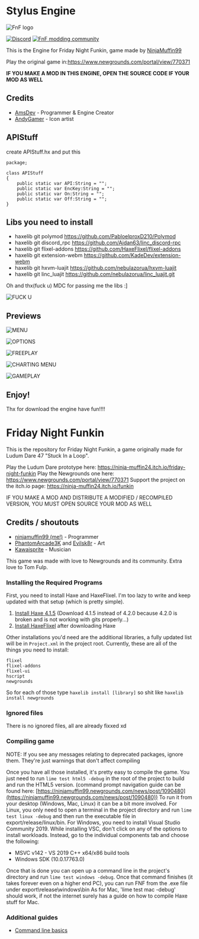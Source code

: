 # Stylus Engine

![FnF logo](art/thumbnailNewer.png)

[![Discord](https://img.shields.io/discord/808039740464300104?label=discord)](https://discord.gg/tdAy72Bu)
[![FnF modding community](https://img.shields.io/discord/808039740464300104?label=discord)](https://discord.gg/Aw4dzGRC)

This is the Engine for Friday Night Funkin, game made by  [NinjaMuffin99](https://twitter.com/ninja_muffin99) 

Play the original game in:https://www.newgrounds.com/portal/view/770371

**IF YOU MAKE A MOD IN THIS ENGINE, OPEN THE SOURCE CODE IF YOUR MOD AS WELL**

## Credits
- [AmsDev](https://twitter.com/AmsDev2) - Programmer & Engine Creator
- [AndyGamer](https://twitter.com/AndyGamer1116YT) - Icon artist

## APIStuff

create APIStuff.hx
and put this

`````
package;

class APIStuff
{
	public static var API:String = "";
	public static var EncKey:String = "";
	public static var On:String = "";
	public static var Off:String = "";
}
`````

## Libs you need to install

- haxelib git polymod https://github.com/PabloelproxD210/Polymod
- haxelib git discord_rpc https://github.com/Aidan63/linc_discord-rpc
- haxelib git flixel-addons https://github.com/HaxeFlixel/flixel-addons
- haxelib git extension-webm https://github.com/KadeDev/extension-webm
- haxelib git hxvm-luajit https://github.com/nebulazorua/hxvm-luajit
- haxelib git linc_luajit https://github.com/nebulazorua/linc_luajit.git

Oh and thx(fuck u) MDC for passing me the libs :]

![FUCK U](art/readme/fckUmdc.PNG)

## Previews

![MENU](art/readme/Menu.PNG)

![OPTIONS](art/readme/Options.PNG)

![FREEPLAY](art/readme/Freeplay.PNG)

![CHARTING MENU](art/readme/ChartingMenu.PNG)

![GAMEPLAY](art/readme/Gameplay.PNG)

## Enjoy!

Thx for download the engine have fun!!!!

# Friday Night Funkin

This is the repository for Friday Night Funkin, a game originally made for Ludum Dare 47 "Stuck In a Loop".

Play the Ludum Dare prototype here: https://ninja-muffin24.itch.io/friday-night-funkin
Play the Newgrounds one here: https://www.newgrounds.com/portal/view/770371
Support the project on the itch.io page: https://ninja-muffin24.itch.io/funkin

IF YOU MAKE A MOD AND DISTRIBUTE A MODIFIED / RECOMPILED VERSION, YOU MUST OPEN SOURCE YOUR MOD AS WELL

## Credits / shoutouts

- [ninjamuffin99 (me!)](https://twitter.com/ninja_muffin99) - Programmer
- [PhantomArcade3K](https://twitter.com/phantomarcade3k) and [Evilsk8r](https://twitter.com/evilsk8r) - Art
- [Kawaisprite](https://twitter.com/kawaisprite) - Musician

This game was made with love to Newgrounds and its community. Extra love to Tom Fulp.

### Installing the Required Programs

First, you need to install Haxe and HaxeFlixel. I'm too lazy to write and keep updated with that setup (which is pretty simple). 
1. [Install Haxe 4.1.5](https://haxe.org/download/version/4.1.5/) (Download 4.1.5 instead of 4.2.0 because 4.2.0 is broken and is not working with gits properly...)
2. [Install HaxeFlixel](https://haxeflixel.com/documentation/install-haxeflixel/) after downloading Haxe

Other installations you'd need are the additional libraries, a fully updated list will be in `Project.xml` in the project root. Currently, these are all of the things you need to install:
```
flixel
flixel-addons
flixel-ui
hscript
newgrounds
```
So for each of those type `haxelib install [library]` so shit like `haxelib install newgrounds`

### Ignored files

There is no ignored files, all are already fixxed xd

### Compiling game
NOTE: If you see any messages relating to deprecated packages, ignore them. They're just warnings that don't affect compiling

Once you have all those installed, it's pretty easy to compile the game. You just need to run `lime test html5 -debug` in the root of the project to build and run the HTML5 version. (command prompt navigation guide can be found here: [https://ninjamuffin99.newgrounds.com/news/post/1090480](https://ninjamuffin99.newgrounds.com/news/post/1090480))
To run it from your desktop (Windows, Mac, Linux) it can be a bit more involved. For Linux, you only need to open a terminal in the project directory and run `lime test linux -debug` and then run the executable file in export/release/linux/bin. For Windows, you need to install Visual Studio Community 2019. While installing VSC, don't click on any of the options to install workloads. Instead, go to the individual components tab and choose the following:
* MSVC v142 - VS 2019 C++ x64/x86 build tools
* Windows SDK (10.0.17763.0)

Once that is done you can open up a command line in the project's directory and run `lime test windows -debug`. Once that command finishes (it takes forever even on a higher end PC), you can run FNF from the .exe file under export\release\windows\bin
As for Mac, 'lime test mac -debug' should work, if not the internet surely has a guide on how to compile Haxe stuff for Mac.

### Additional guides

- [Command line basics](https://ninjamuffin99.newgrounds.com/news/post/1090480)
